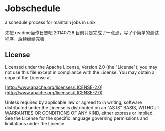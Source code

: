 Jobschedule
===========

a schedule process for maintain jobs in unix

先把 readme当作日志吧
20140728  目前只是完成了一点点，写了个简单的测试程序，后续继续完善





## License



Licensed under the Apache License, Version 2.0 (the "License");
you may not use this file except in compliance with the License.
You may obtain a copy of the License at

[http://www.apache.org/licenses/LICENSE-2.0](http://www.apache.org/licenses/LICENSE-2.0)

Unless required by applicable law or agreed to in writing, software
distributed under the License is distributed on an "AS IS" BASIS,
WITHOUT WARRANTIES OR CONDITIONS OF ANY KIND, either express or implied.
See the License for the specific language governing permissions and
limitations under the License.
